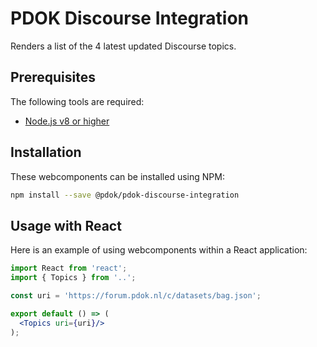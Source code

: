 # PDOK Discourse Integration

Renders a list of the 4 latest updated Discourse topics.

## Prerequisites

The following tools are required:

* [Node.js v8 or higher](https://nodejs.org/en/)

## Installation

These webcomponents can be installed using NPM:

```bash
npm install --save @pdok/pdok-discourse-integration
```

## Usage with React

Here is an example of using webcomponents within a React application:

```jsx
import React from 'react';
import { Topics } from '..';

const uri = 'https://forum.pdok.nl/c/datasets/bag.json';

export default () => (
  <Topics uri={uri}/>
);
